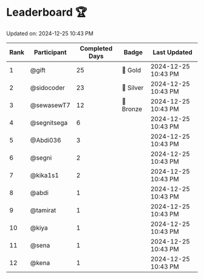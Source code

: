 # Leaderboard 🏆

Updated on: 2024-12-25 10:43 PM

| Rank | Participant       | Completed Days | Badge      | Last Updated         |
|------|-------------------|----------------|------------|----------------------|
| 1    | @gift             | 25             | 🏅 Gold     | 2024-12-25 10:43 PM |
| 2    | @sidocoder        | 23             | 🥈 Silver   | 2024-12-25 10:43 PM |
| 3    | @sewasewT7        | 12             | 🥉 Bronze   | 2024-12-25 10:43 PM |
| 4    | @segnitsega       | 6              |            | 2024-12-25 10:43 PM |
| 5    | @Abdi036          | 3              |            | 2024-12-25 10:43 PM |
| 6    | @segni            | 2              |            | 2024-12-25 10:43 PM |
| 7    | @kika1s1          | 2              |            | 2024-12-25 10:43 PM |
| 8    | @abdi             | 1              |            | 2024-12-25 10:43 PM |
| 9    | @tamirat          | 1              |            | 2024-12-25 10:43 PM |
| 10   | @kiya             | 1              |            | 2024-12-25 10:43 PM |
| 11   | @sena             | 1              |            | 2024-12-25 10:43 PM |
| 12   | @kena             | 1              |            | 2024-12-25 10:43 PM |
